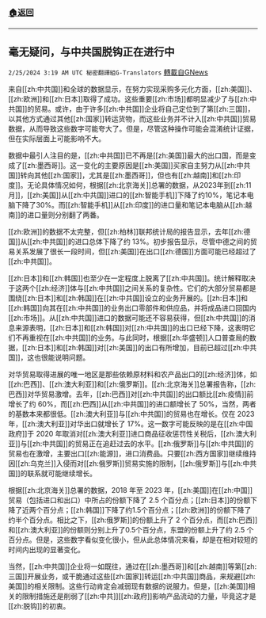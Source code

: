 ###  [:house:返回](README.md)
---


## 毫无疑问，与中共国脱钩正在进行中
`2/25/2024 3:19 AM UTC 秘密翻譯組G-Translators` [轉載自GNews](https://gnews.org/articles/2338909)

来自[[zh:中共国]]和全球的数据显示，在努力实现采购多元化方面，[[zh:美国]]、[[zh:欧洲]]和[[zh:日本]]取得了成功。这些重要[[zh:市场]]都明显减少了与[[zh:中共国]]的贸易。或许，由于许多[[zh:中共国]]企业将自己定位到了第[[zh:三国]]，以其他方式通过其他[[zh:国家]]转运货物，而这些业务并不计入[[zh:中共国]]贸易数据，从而导致这些数字可能夸大了。但是，尽管这种操作可能会混淆统计证据，但在实际层面上可能影响不大。

数据中最引人注目的是，[[zh:中共国]]已不再是[[zh:美国]]最大的出口国，而是变成了[[zh:墨西哥]]。这一变化的主要原因是[[zh:美国]]买家自主努力从[[zh:中共国]]转向其他[[zh:国家]]，尤其是[[zh:墨西哥]]，但也有[[zh:越南]]和[[zh:印度]]。无论具体情况如何，根据[[zh:北京海关]]总署的数据，从2023年到[[zh:11月]]，[[zh:美国]]从[[zh:中共国]]进口的[[zh:智能手机]]下降了约10%，笔记本电脑下降了30%。而[[zh:智能手机]]从[[zh:印度]]的进口量和笔记本电脑从[[zh:越南]]的进口量则分别翻了两番。

[[zh:欧洲]]的数据不太完整，但[[zh:柏林]]联邦统计局的报告显示，去年[[zh:德国]]从[[zh:中共国]]的进口总体下降了约 13%。初步报告显示，尽管中德之间的贸易关系发展了很长一段时间，但[[zh:美国]]在出口[[zh:德国]]方面可能已经超过了[[zh:中共国]]。

[[zh:日本]]和[[zh:韩国]]也至少在一定程度上脱离了[[zh:中共国]]。统计解释取决于这两个[[zh:经济]]体与[[zh:中共国]]之间关系的复杂性。它们的大部分贸易都是围绕[[zh:日本]]和[[zh:韩国]]在[[zh:中共国]]设立的业务开展的。[[zh:日本]]和[[zh:韩国]]向其在[[zh:中共国]]的业务出口零部件和供应品，并将成品进口回国内[[zh:市场]]。从[[zh:中共国]]进口的数据可能还不容易获得，但[[zh:中共国]]的消息来源表明，[[zh:日本]]和[[zh:韩国]]对[[zh:中共国]]的出口已经下降，这表明它们不再重视在[[zh:中共国]]的业务。与此同时，根据[[zh:华盛顿]]人口普查局的数据，[[zh:日本]]和[[zh:韩国]]对[[zh:美国]]的出口有所增加，目前已超过[[zh:中共国]]，这也很能说明问题。

对华贸易取得进展的唯一地区是那些依赖原材料和农产品出口的[[zh:经济]]体，如[[zh:巴西]]、[[zh:澳大利亚]]和[[zh:俄罗斯]]。[[zh:北京海关]]总署报告称，[[zh:巴西]]对华贸易激增。去年，[[zh:巴西]]对[[zh:中共国]]的出口额比[[zh:疫情]]前增长了约 60%，而[[zh:巴西]]从[[zh:中共国]]的进口额增长了 50%，当然，两者的基数本来都很低。[[zh:澳大利亚]]与[[zh:中共国]]的贸易也在增长。仅在 2023 年，[[zh:澳大利亚]]对华出口就增长了 17%。这一数字可能反映的是在[[zh:中国政府]]于 2020 年取消对[[zh:澳大利亚]]进口商品征收惩罚性关税后，[[zh:澳大利亚]]与[[zh:中共国]]的贸易正在追赶过去的水平。[[zh:俄罗斯]]与[[zh:中共国]]的贸易也在激增，主要出口[[zh:能源]]，进口消费品。只要[[zh:西方国家]]继续维持因[[zh:乌克兰]]入侵而对[[zh:俄罗斯]]贸易实施的限制，[[zh:俄罗斯]]与[[zh:中共国]]的联系就可能继续增长。

根据[[zh:北京海关]]总署的数据，2018 年至 2023 年，[[zh:美国]]在[[zh:中国]]贸易（包括进口和出口）中所占的份额下降了 2.5 个百分点；[[zh:日本]]的份额下降了近两个百分点；[[zh:韩国]]下降了约1.5个百分点；[[zh:欧洲]]的份额下降了约半个百分点。相比之下，[[zh:俄罗斯]]的份额上升了 2 个百分点，而[[zh:巴西]]和[[zh:澳大利亚]]的份额则分别上升了0.5个百分点，东盟的份额上升了约 2.5 个百分点。但是，这些数字看似变化很小，但从此总体情况来看，却是在相对较短的时间内出现的显著变化。

当然，[[zh:中共国]]企业将一如既往，通过在[[zh:墨西哥]]和[[zh:越南]]等第[[zh:三国]]开展业务，或干脆通过这些[[zh:国家]]转运[[zh:中共国]]商品，来规避[[zh:美国]]的相关限制。这些行动肯定会减弱现有数据的说服力。但是，[[zh:美国]]相关的限制措施还是削弱了[[zh:中共]][[zh:政府]]影响产品流动的力量，毕竟这才是[[zh:脱钩]]的初衷。

